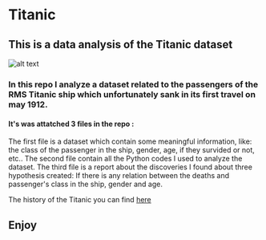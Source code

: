 # Titanic
## This is a data analysis of the Titanic dataset 

![alt text](https://www.euclidlibrary.org/sites/default/files/tickles/titanic-dock.jpg)
 
### In this repo I analyze a dataset related to the passengers of the RMS Titanic ship which unfortunately sank in its first travel on may 1912.

 #### It's was attatched 3 files in the repo : 
The first file is a dataset which contain some meaningful information, like: the class of the passenger in the ship, gender, age, if they survided or not, etc..
The   second  file contain all the Python codes I used to analyze the dataset.
The third file is a report about the discoveries I found about three hypothesis created: If there is any relation between the deaths and passenger's class in the ship, gender and  age.


The history of the Titanic you can find [here](https://www.history.com/topics/early-20th-century-us/titanic#:~:text=The%20RMS%20Titanic%2C%20a%20luxury,their%20lives%20in%20the%20disaster.) 


## Enjoy


























